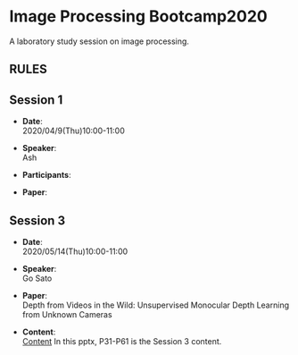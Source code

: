 # Image Processing Bootcamp2020
A laboratory study session on image processing.

## RULES

## Session 1
- **Date**:  
2020/04/9(Thu)10:00-11:00

- **Speaker**:  
Ash

- **Participants**:  
 
- **Paper**:  


## Session 3
- **Date**:  
2020/05/14(Thu)10:00-11:00

- **Speaker**:  
Go Sato

- **Paper**:  
Depth from Videos in the Wild: Unsupervised Monocular Depth Learning from Unknown Cameras

- **Content**:  
[Content](https://drive.google.com/file/d/1udowA_HujBPsCEz9G390hxm0whi4CT51/view?usp=sharing)
In this pptx, P31-P61 is the Session 3 content.



